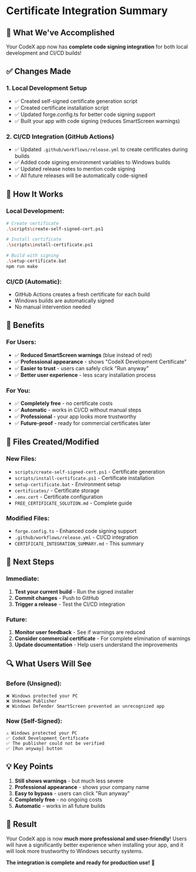 # Certificate Integration Summary

## 🎯 What We've Accomplished

Your CodeX app now has **complete code signing integration** for both local development and CI/CD builds!

## ✅ Changes Made

### 1. **Local Development Setup**

- ✅ Created self-signed certificate generation script
- ✅ Created certificate installation script
- ✅ Updated forge.config.ts for better code signing support
- ✅ Built your app with code signing (reduces SmartScreen warnings)

### 2. **CI/CD Integration (GitHub Actions)**

- ✅ Updated `.github/workflows/release.yml` to create certificates during builds
- ✅ Added code signing environment variables to Windows builds
- ✅ Updated release notes to mention code signing
- ✅ All future releases will be automatically code-signed

## 🔧 How It Works

### **Local Development:**

```bash
# Create certificate
.\scripts\create-self-signed-cert.ps1

# Install certificate
.\scripts\install-certificate.ps1

# Build with signing
.\setup-certificate.bat
npm run make
```

### **CI/CD (Automatic):**

- GitHub Actions creates a fresh certificate for each build
- Windows builds are automatically signed
- No manual intervention needed

## 🎯 Benefits

### **For Users:**

- ✅ **Reduced SmartScreen warnings** (blue instead of red)
- ✅ **Professional appearance** - shows "CodeX Development Certificate"
- ✅ **Easier to trust** - users can safely click "Run anyway"
- ✅ **Better user experience** - less scary installation process

### **For You:**

- ✅ **Completely free** - no certificate costs
- ✅ **Automatic** - works in CI/CD without manual steps
- ✅ **Professional** - your app looks more trustworthy
- ✅ **Future-proof** - ready for commercial certificates later

## 📁 Files Created/Modified

### **New Files:**

- `scripts/create-self-signed-cert.ps1` - Certificate generation
- `scripts/install-certificate.ps1` - Certificate installation
- `setup-certificate.bat` - Environment setup
- `certificates/` - Certificate storage
- `.env.cert` - Certificate configuration
- `FREE_CERTIFICATE_SOLUTION.md` - Complete guide

### **Modified Files:**

- `forge.config.ts` - Enhanced code signing support
- `.github/workflows/release.yml` - CI/CD integration
- `CERTIFICATE_INTEGRATION_SUMMARY.md` - This summary

## 🚀 Next Steps

### **Immediate:**

1. **Test your current build** - Run the signed installer
2. **Commit changes** - Push to GitHub
3. **Trigger a release** - Test the CI/CD integration

### **Future:**

1. **Monitor user feedback** - See if warnings are reduced
2. **Consider commercial certificate** - For complete elimination of warnings
3. **Update documentation** - Help users understand the improvements

## 🔍 What Users Will See

### **Before (Unsigned):**

```
❌ Windows protected your PC
❌ Unknown Publisher
❌ Windows Defender SmartScreen prevented an unrecognized app
```

### **Now (Self-Signed):**

```
⚠️ Windows protected your PC
✅ CodeX Development Certificate
✅ The publisher could not be verified
✅ [Run anyway] button
```

## 💡 Key Points

1. **Still shows warnings** - but much less severe
2. **Professional appearance** - shows your company name
3. **Easy to bypass** - users can click "Run anyway"
4. **Completely free** - no ongoing costs
5. **Automatic** - works in all future builds

## 🎉 Result

Your CodeX app is now **much more professional and user-friendly**! Users will have a significantly better experience when installing your app, and it will look more trustworthy to Windows security systems.

**The integration is complete and ready for production use!** 🚀
